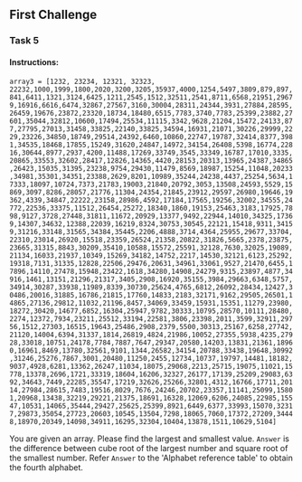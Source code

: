 ## First Challenge

### Task 5

#### **Instructions:**

`array3 = [1232, 23234, 12321, 32323, 22232,1000,1999,1800,2020,3200,3205,35937,4000,1254,5497,3809,879,897,841,6411,1321,3124,6425,1211,2545,1512,32511,2541,8711,6568,21951,29679,16916,6616,6474,32867,27567,3160,30004,28311,24344,3931,27884,28595,26459,19676,23872,23320,18734,18480,6515,7783,3740,7783,25399,23882,27601,35044,32812,10600,17494,25534,11115,3342,9628,21204,15472,24133,877,27795,27013,31458,33825,22140,33825,34594,16931,21071,30226,29999,2229,23226,34850,18749,29514,24392,6460,10860,22747,19787,32414,8377,3981,34535,18468,17855,15249,31620,24847,14972,34154,26408,5398,16774,22816,30644,8977,2937,4200,11488,17269,33749,3545,33349,16787,17010,3335,20865,33553,32602,28417,12826,14365,4420,28153,20313,13965,24387,34865,26423,15035,31395,23238,9754,29430,11479,8569,18987,15254,11048,20233,34981,35301,34351,23388,2629,8201,10989,35244,24238,4437,25254,5634,17333,18097,10724,7373,21783,19003,21840,20792,3053,13508,24593,5529,15869,3097,8286,28057,21776,11304,24354,21845,23912,29597,26980,19646,19362,4339,34847,22222,23158,28986,4592,17184,17565,19256,32002,34555,24772,22536,33375,11512,26454,25272,18340,1860,19153,25463,3183,17925,7898,9127,3728,27448,31811,11672,20929,13377,9492,22944,14010,34325,17369,14307,34632,12388,22039,16219,8324,30753,30545,22121,15418,9311,34159,31216,33148,31565,34384,35445,2206,4888,3714,4364,25955,29677,33704,22310,23014,26920,15518,23359,26524,21358,20822,31826,5665,2378,23875,23665,31315,8843,30209,35410,10588,15572,25591,32128,7630,32025,19089,21134,16033,21937,10349,15269,34182,14752,2217,14530,32121,6123,25292,19318,7131,31335,12828,22506,29476,20631,34961,33061,9527,21470,6455,17896,14110,27478,15948,23422,1618,34280,14908,24279,9315,23897,4877,34916,1461,13151,21296,21317,3405,2908,16920,35155,3984,29663,6348,5757,34914,30287,33938,11989,8339,30730,25624,4765,6812,26092,28434,12427,30486,20016,31885,16786,21815,17760,14833,2183,32171,9162,29505,26501,14865,27136,29812,11032,21196,8457,34069,33459,15931,15351,11279,23980,18272,30420,14677,6852,16304,25947,9782,30333,10795,28570,10111,28480,2274,12372,7934,23211,25512,33194,22581,3806,23398,2011,3599,32911,29756,1512,27303,16515,19643,25486,2908,2379,5500,30313,25167,6258,27742,21120,14004,6394,31337,1814,26819,4824,21986,10052,27355,5938,4235,27928,33018,10751,24178,7784,7887,7647,29347,20580,14203,13831,21361,18960,16961,8469,13780,32561,9101,1344,26582,34154,20788,33438,19648,30992,31246,25276,7867,3001,20480,11250,2455,12734,10737,19797,14481,18182,9037,4928,6281,13362,26247,11034,18075,29068,2213,25715,19075,11021,15778,13378,2696,1721,33319,18604,16206,32327,26177,17139,25209,29083,6392,34643,7449,22285,35547,17219,32626,25266,32801,4312,16766,17711,20114,27984,28615,7483,19516,8029,7676,24246,20702,23357,11141,25099,15801,20968,13438,32219,29221,21375,18691,16328,12069,6206,24085,22985,15547,10531,14065,35444,29427,25625,25399,8921,6449,6377,33993,15070,32317,29873,35054,27723,20603,10545,13504,7298,18065,7060,17372,27209,34448,18970,20349,14098,34911,16295,32304,10404,13878,1511,10629,5104] `

You are given an array. Please find the largest and smallest value.
`Answer` is the difference between cube root of the largest number and square root of the smallest number.
Refer `Answer` to the 'Alphabet reference table' to obtain the fourth alphabet.
